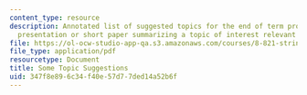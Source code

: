 ```yaml
---
content_type: resource
description: Annotated list of suggested topics for the end of term project, a half-hour
  presentation or short paper summarizing a topic of interest relevant to the course.
file: https://ol-ocw-studio-app-qa.s3.amazonaws.com/courses/8-821-string-theory-fall-2008/347f8e896c34f40e57d77ded14a52b6f_endtrm_fin.pdf
file_type: application/pdf
resourcetype: Document
title: Some Topic Suggestions
uid: 347f8e89-6c34-f40e-57d7-7ded14a52b6f
---
```

